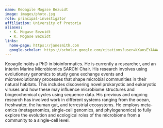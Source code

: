 ```yaml
---
name: Keoagile Mogase Bezuidt
image: images/photo.jpg
role: principal-investigator
affiliation: University of Pretoria
aliases:
  - K. Mogase Bezuidt
  - K. Mogase Bezuidt
links:
  home-page: https://janesmith.com
  google-scholar: https://scholar.google.com/citations?user=kXaosEYAAAAJ&hl=en&authuser=1
---
```


Keoagile holds a PhD in bioinformatics. He is currently a researcher, and an interim Marine Microbiomics SARChI Chair. His research involves using evolutionary genomics to study gene exchange events and microevolutionary processes that shape microbial communities in their natural habitats. This includes discovering novel prokaryotic and eukaryotic viruses and how these may influence microbiome structures and biogeochemical cycles using sequence data. His previous and ongoing research has involved work in different systems ranging from the ocean, freshwater, the human gut, and terrestrial ecosystems. He employs meta-omics (metagenomics, single-cell genomics, and phylogenomics) to fully explore the evolution and ecological roles of the microbiome from a community to a single-cell level.
